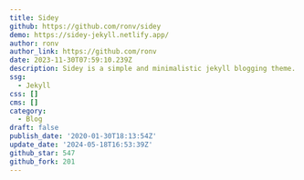 ```yaml
---
title: Sidey
github: https://github.com/ronv/sidey
demo: https://sidey-jekyll.netlify.app/
author: ronv
author_link: https://github.com/ronv
date: 2023-11-30T07:59:10.239Z
description: Sidey is a simple and minimalistic jekyll blogging theme.
ssg:
  - Jekyll
css: []
cms: []
category:
  - Blog
draft: false
publish_date: '2020-01-30T18:13:54Z'
update_date: '2024-05-18T16:53:39Z'
github_star: 547
github_fork: 201
---
```

